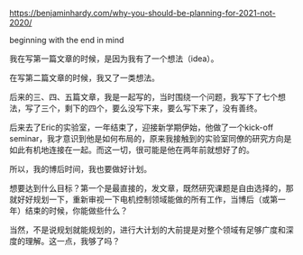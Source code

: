 https://benjaminhardy.com/why-you-should-be-planning-for-2021-not-2020/

beginning with the end in mind

我在写第一篇文章的时候，是因为我有了一个想法（idea）。

在写第二篇文章的时候，我又了一类想法。

后来的三、四、五篇文章，我是一起写的，当时围绕一个问题，我写下了七个想法，写了三个，剩下的四个，要么没写下来，要么写下来了，没有善终。

后来去了Eric的实验室，一年结束了，迎接新学期伊始，他做了一个kick-off seminar，我才意识到他是如何布局的，原来我接触到的实验室同僚的研究方向是如此有机地连接在一起。而这一切，很可能是他在两年前就想好了的。

所以，我的博后时间，我也要做好计划。

想要达到什么目标？第一个是最直接的，发文章，既然研究课题是自由选择的，那就好好规划一下，重新审视一下电机控制领域能做的所有工作，当博后（或第一年）结束的时候，你能做些什么？

当然，不是说规划就能规划的，进行大计划的大前提是对整个领域有足够广度和深度的理解。这一点，我够了吗？